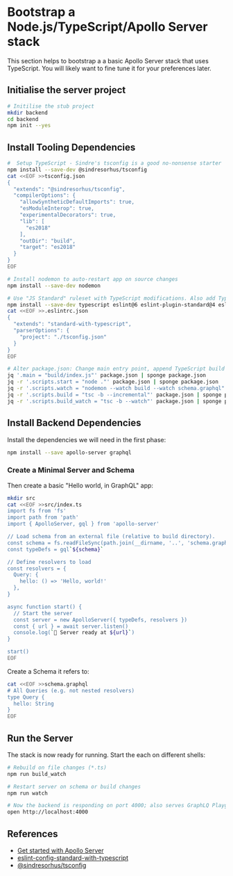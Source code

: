 # Bootstrap a Node.js/TypeScript/Apollo Server stack

This section helps to bootstrap a a basic Apollo Server stack that uses
TypeScript. You will likely want to fine tune it for your preferences later.

## Initialise the server project

```sh
# Initilise the stub project
mkdir backend
cd backend
npm init --yes
```

##  Install Tooling Dependencies

```sh
#  Setup TypeScript - Sindre's tsconfig is a good no-nonsense starter
npm install --save-dev @sindresorhus/tsconfig
cat <<EOF >>tsconfig.json
{
  "extends": "@sindresorhus/tsconfig",
  "compilerOptions": {
    "allowSyntheticDefaultImports": true,
    "esModuleInterop": true,
    "experimentalDecorators": true,
    "lib": [
      "es2018"
    ],
    "outDir": "build",
    "target": "es2018"
  }
}
EOF

# Install nodemon to auto-restart app on source changes
npm install --save-dev nodemon

# Use "JS Standard" ruleset with TypeScript modifications. Also add TypeScript
npm install --save-dev typescript eslint@6 eslint-plugin-standard@4 eslint-plugin-promise@4 eslint-plugin-import@2 eslint-plugin-node@11 @typescript-eslint/eslint-plugin@2 eslint-config-standard-with-typescript
cat <<EOF >>.eslintrc.json
{
  "extends": "standard-with-typescript",
  "parserOptions": {
    "project": "./tsconfig.json"
  }
}
EOF

# Alter package.json: Change main entry point, append TypeScript build steps
jq '.main = "build/index.js"' package.json | sponge package.json
jq -r '.scripts.start = "node ."' package.json | sponge package.json
jq -r '.scripts.watch = "nodemon --watch build --watch schema.graphql"' package.json | sponge package.json
jq -r '.scripts.build = "tsc -b --incremental"' package.json | sponge package.json
jq -r '.scripts.build_watch = "tsc -b --watch"' package.json | sponge package.json
```

## Install Backend Dependencies

Install the dependencies we will need in the first phase:

```sh
npm install --save apollo-server graphql
```

### Create a Minimal Server and Schema

Then create a basic "Hello world, in GraphQL" app:

```sh
mkdir src
cat <<EOF >>src/index.ts
import fs from 'fs'
import path from 'path'
import { ApolloServer, gql } from 'apollo-server'

// Load schema from an external file (relative to build directory).
const schema = fs.readFileSync(path.join(__dirname, '..', 'schema.graphql'))
const typeDefs = gql`${schema}`

// Define resolvers to load
const resolvers = {
  Query: {
    hello: () => 'Hello, world!'
  },
}

async function start() {
  // Start the server
  const server = new ApolloServer({ typeDefs, resolvers })
  const { url } = await server.listen()
  console.log(`🚀 Server ready at ${url}`)
}

start()
EOF
```

Create a Schema it refers to:

```sh
cat <<EOF >>schema.graphql
# All Queries (e.g. not nested resolvers)
type Query {
  hello: String
}
EOF
```

## Run the Server

The stack is now ready for running. Start the each on different shells:
```sh
# Rebuild on file changes (*.ts)
npm run build_watch

# Restart server on schema or build changes
npm run watch

# Now the backend is responding on port 4000; also serves GraphLQ Playground
open http://localhost:4000
```

## References

* [Get started with Apollo Server](https://www.apollographql.com/docs/apollo-server/getting-started/)
* [eslint-config-standard-with-typescript](https://github.com/standard/eslint-config-standard-with-typescript)
* [@sindresorhus/tsconfig](https://www.npmjs.com/package/@sindresorhus/tsconfig)
